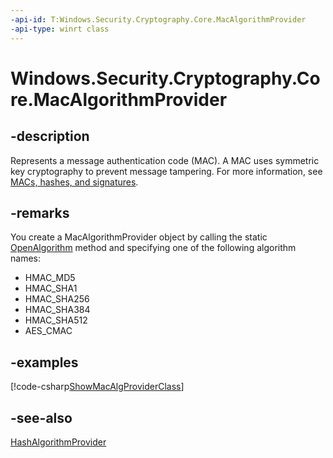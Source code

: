 ```yaml
---
-api-id: T:Windows.Security.Cryptography.Core.MacAlgorithmProvider
-api-type: winrt class
---
```


<!-- Class syntax.
public class MacAlgorithmProvider : Windows.Security.Cryptography.Core.IMacAlgorithmProvider, Windows.Security.Cryptography.Core.IMacAlgorithmProvider2
-->

# Windows.Security.Cryptography.Core.MacAlgorithmProvider

## -description
Represents a message authentication code (MAC). A MAC uses symmetric key cryptography to prevent message tampering. For more information, see [MACs, hashes, and signatures](https://msdn.microsoft.com/library/e674312f-6678-44c5-91d9-b489f49c4d3c).

## -remarks
You create a MacAlgorithmProvider object by calling the static [OpenAlgorithm](macalgorithmprovider_openalgorithm_637226074.md) method and specifying one of the following algorithm names:


+ HMAC_MD5
+ HMAC_SHA1
+ HMAC_SHA256
+ HMAC_SHA384
+ HMAC_SHA512
+ AES_CMAC


## -examples


[!code-csharp[ShowMacAlgProviderClass](../windows.security.cryptography/code/crypto-snippets/cs/cryptosnippets.cs#ShowMacAlgProviderClass)]

## -see-also
[HashAlgorithmProvider](hashalgorithmprovider.md)
